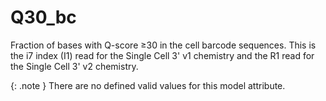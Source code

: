 # Q30_bc
Fraction of bases with Q-score ≥30 in the cell barcode sequences. This is the i7 index (I1) read for the Single Cell 3' v1 chemistry and the R1 read for the Single Cell 3' v2 chemistry.


{: .note }
There are no defined valid values for this model attribute.
